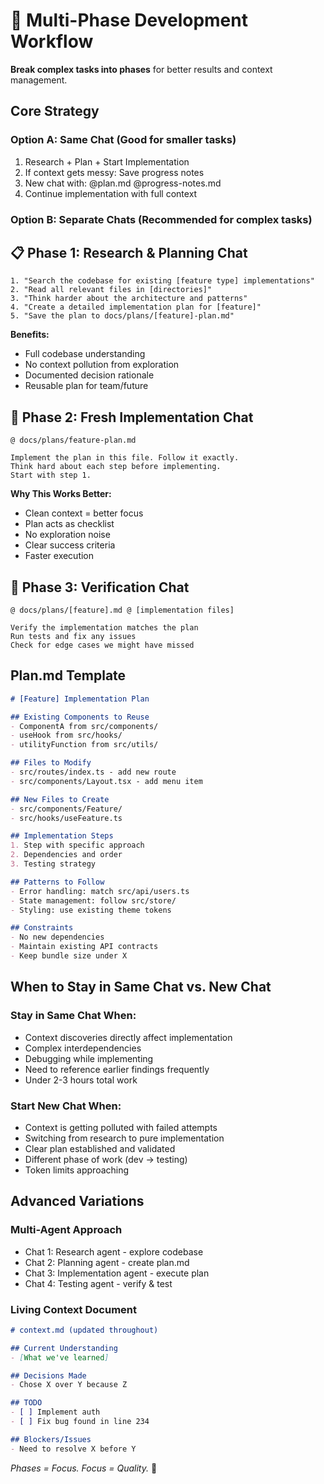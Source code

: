 # 🔄 Multi-Phase Development Workflow

**Break complex tasks into phases** for better results and context management.

## Core Strategy

### Option A: Same Chat (Good for smaller tasks)
1. Research + Plan + Start Implementation 
2. If context gets messy: Save progress notes
3. New chat with: @plan.md @progress-notes.md
4. Continue implementation with full context

### Option B: Separate Chats (Recommended for complex tasks)

## 📋 Phase 1: Research & Planning Chat

```
1. "Search the codebase for existing [feature type] implementations"
2. "Read all relevant files in [directories]"  
3. "Think harder about the architecture and patterns"
4. "Create a detailed implementation plan for [feature]"
5. "Save the plan to docs/plans/[feature]-plan.md"
```

**Benefits:**
- Full codebase understanding
- No context pollution from exploration
- Documented decision rationale  
- Reusable plan for team/future

## 🚀 Phase 2: Fresh Implementation Chat

```
@ docs/plans/feature-plan.md

Implement the plan in this file. Follow it exactly.
Think hard about each step before implementing.
Start with step 1.
```

**Why This Works Better:**
- Clean context = better focus
- Plan acts as checklist
- No exploration noise
- Clear success criteria
- Faster execution

## 🧪 Phase 3: Verification Chat

```
@ docs/plans/[feature].md @ [implementation files]

Verify the implementation matches the plan
Run tests and fix any issues
Check for edge cases we might have missed
```

## Plan.md Template

```markdown
# [Feature] Implementation Plan

## Existing Components to Reuse
- ComponentA from src/components/
- useHook from src/hooks/  
- utilityFunction from src/utils/

## Files to Modify
- src/routes/index.ts - add new route
- src/components/Layout.tsx - add menu item

## New Files to Create
- src/components/Feature/
- src/hooks/useFeature.ts

## Implementation Steps
1. Step with specific approach
2. Dependencies and order
3. Testing strategy

## Patterns to Follow
- Error handling: match src/api/users.ts
- State management: follow src/store/
- Styling: use existing theme tokens

## Constraints  
- No new dependencies
- Maintain existing API contracts
- Keep bundle size under X
```

## When to Stay in Same Chat vs. New Chat

### Stay in Same Chat When:
- Context discoveries directly affect implementation
- Complex interdependencies
- Debugging while implementing  
- Need to reference earlier findings frequently
- Under 2-3 hours total work

### Start New Chat When:
- Context is getting polluted with failed attempts
- Switching from research to pure implementation
- Clear plan established and validated
- Different phase of work (dev → testing)
- Token limits approaching

## Advanced Variations

### Multi-Agent Approach
- Chat 1: Research agent - explore codebase
- Chat 2: Planning agent - create plan.md
- Chat 3: Implementation agent - execute plan  
- Chat 4: Testing agent - verify & test

### Living Context Document
```markdown
# context.md (updated throughout)

## Current Understanding
- [What we've learned]

## Decisions Made  
- Chose X over Y because Z

## TODO
- [ ] Implement auth
- [ ] Fix bug found in line 234

## Blockers/Issues
- Need to resolve X before Y
```

*Phases = Focus. Focus = Quality.* 🎯